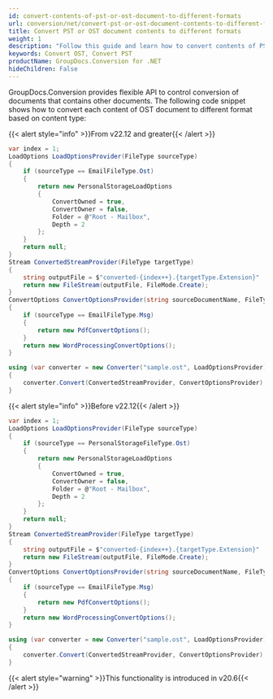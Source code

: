 ```yaml
---
id: convert-contents-of-pst-or-ost-document-to-different-formats
url: conversion/net/convert-pst-or-ost-document-contents-to-different-formats
title: Convert PST or OST document contents to different formats
weight: 1
description: "Follow this guide and learn how to convert contents of PST/OST documents to different format based on content type using GroupDocs.Conversion for .NET."
keywords: Convert OST, Convert PST
productName: GroupDocs.Conversion for .NET
hideChildren: False
---
```

GroupDocs.Conversion provides flexible API to control conversion of documents that contains other documents. The following code snippet shows how to convert each content of OST document to different format based on content type:

{{< alert style="info" >}}From v22.12 and greater{{< /alert >}}
```csharp
var index = 1;
LoadOptions LoadOptionsProvider(FileType sourceType)
{
    if (sourceType == EmailFileType.Ost)
    {
        return new PersonalStorageLoadOptions
        {
            ConvertOwned = true,
            ConvertOwner = false,
            Folder = @"Root - Mailbox", 
            Depth = 2
        };
    }
    return null;
}
Stream ConvertedStreamProvider(FileType targetType)
{
    string outputFile = $"converted-{index++}.{targetType.Extension}"
    return new FileStream(outputFile, FileMode.Create);
}
ConvertOptions ConvertOptionsProvider(string sourceDocumentName, FileType sourceType)
{
    if (sourceType == EmailFileType.Msg)
    {
        return new PdfConvertOptions();
    }
    return new WordProcessingConvertOptions();
}

using (var converter = new Converter("sample.ost", LoadOptionsProvider))
{
    converter.Convert(ConvertedStreamProvider, ConvertOptionsProvider);
}

```


{{< alert style="info" >}}Before v22.12{{< /alert >}}
```csharp
var index = 1;
LoadOptions LoadOptionsProvider(FileType sourceType)
{
    if (sourceType == PersonalStorageFileType.Ost)
    {
        return new PersonalStorageLoadOptions
        {
            ConvertOwned = true,
            ConvertOwner = false,
            Folder = @"Root - Mailbox", 
            Depth = 2
        };
    }
    return null;
}
Stream ConvertedStreamProvider(FileType targetType)
{
    string outputFile = $"converted-{index++}.{targetType.Extension}"
    return new FileStream(outputFile, FileMode.Create);
}
ConvertOptions ConvertOptionsProvider(string sourceDocumentName, FileType sourceType)
{
    if (sourceType == EmailFileType.Msg)
    {
        return new PdfConvertOptions();
    }
    return new WordProcessingConvertOptions();
}

using (var converter = new Converter("sample.ost", LoadOptionsProvider))
{
    converter.Convert(ConvertedStreamProvider, ConvertOptionsProvider);
}

```

{{< alert style="warning" >}}This functionality is introduced in v20.6{{< /alert >}}
